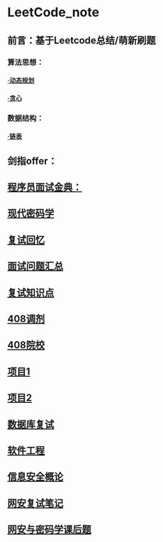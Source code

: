 # LeetCode_note

## 前言：基于Leetcode总结/萌新刷题 

### 算法思想：
#### [·动态规划](https://github.com/Guan-schoolmate/Leetcode_note/blob/main/%E5%8A%A8%E6%80%81%E8%A7%84%E5%88%92.md)
#### [·贪心](https://github.com/Guan-schoolmate/Leetcode_note/blob/main/%E8%B4%AA%E5%BF%83.md)
### 数据结构：
#### [·链表](https://github.com/Guan-schoolmate/Leetcode_note/blob/main/LinkList_c.md)

## 剑指offer：

## [程序员面试金典：](https://github.com/Guan-schoolmate/Leetcode_note/blob/main/%E7%A8%8B%E5%BA%8F%E5%91%98%E9%9D%A2%E8%AF%95%E9%87%91%E5%85%B8.md)

## [现代密码学](https://blog.csdn.net/qq_43573718/article/details/90407185?ops_request_misc=%257B%2522request%255Fid%2522%253A%2522164691747716780271936796%2522%252C%2522scm%2522%253A%252220140713.130102334..%2522%257D&request_id=164691747716780271936796&biz_id=0&utm_medium=distribute.pc_search_result.none-task-blog-2~all~sobaiduend~default-1-90407185.es_vector_control_group&utm_term=%E5%AF%86%E7%A0%81%E5%AD%A6%E5%A4%8D%E4%B9%A0&spm=1018.2226.3001.4187)

## [复试回忆](https://blog.csdn.net/zhazha_hui/article/details/112203842?ops_request_misc=%257B%2522request%255Fid%2522%253A%2522164635993216781685336612%2522%252C%2522scm%2522%253A%252220140713.130102334.pc%255Fall.%2522%257D&request_id=164635993216781685336612&biz_id=0&utm_medium=distribute.pc_search_result.none-task-blog-2~all~first_rank_ecpm_v1~rank_v31_ecpm-1-112203842.pc_search_insert_ulrmf&utm_term=%E5%8C%97%E9%82%AE%E7%BD%91%E7%BB%9C%E5%AE%89%E5%85%A8%E6%9C%9F%E6%9C%AB%E8%AF%95%E5%8D%B7&spm=1018.2226.3001.4187)
 
## [面试问题汇总](https://blog.csdn.net/qq_41638851/article/details/114383641?spm=1001.2101.3001.6650.6&utm_medium=distribute.pc_relevant.none-task-blog-2%7Edefault%7EBlogCommendFromBaidu%7ERate-6.queryctrv4&depth_1-utm_source=distribute.pc_relevant.none-task-blog-2%7Edefault%7EBlogCommendFromBaidu%7ERate-6.queryctrv4&utm_relevant_index=8)

## [复试知识点](https://blog.csdn.net/weixin_42277902/article/details/115557129?ops_request_misc=%257B%2522request%255Fid%2522%253A%2522164637712916780366553334%2522%252C%2522scm%2522%253A%252220140713.130102334.pc%255Fall.%2522%257D&request_id=164637712916780366553334&biz_id=0&utm_medium=distribute.pc_search_result.none-task-blog-2~all~first_rank_ecpm_v1~rank_v31_ecpm-17-115557129.pc_search_insert_ulrmf&utm_term=%E5%8C%97%E9%82%AE%E5%A4%8D%E8%AF%95%E9%9D%A2%E8%AF%95&spm=1018.2226.3001.4187)

## [408调剂](https://www.zhihu.com/question/56187436)

## [408院校](https://zhuanlan.zhihu.com/p/443018767)

## [项目1](https://blog.csdn.net/mrhjlong/article/details/79872651?ops_request_misc=%257B%2522request%255Fid%2522%253A%2522164661740616781683956114%2522%252C%2522scm%2522%253A%252220140713.130102334.pc%255Fall.%2522%257D&request_id=164661740616781683956114&biz_id=0&utm_medium=distribute.pc_search_result.none-task-blog-2~all~first_rank_ecpm_v1~rank_v31_ecpm-26-79872651.pc_search_insert_ulrmf&utm_term=%E5%B1%80%E5%9F%9F%E7%BD%91%E8%81%8A%E5%A4%A9%E5%A5%97%E6%8E%A5%E5%AD%97&spm=1018.2226.3001.4187)

## [项目2](https://www.writebug.com/git/codes?owner=TFBOYSer&repo=TCP_socket_LAN_chat_room)

## [数据库复试](https://blog.csdn.net/zsheng_/article/details/105654588?ops_request_misc=%257B%2522request%255Fid%2522%253A%2522164696702516780366575328%2522%252C%2522scm%2522%253A%252220140713.130102334..%2522%257D&request_id=164696702516780366575328&biz_id=0&utm_medium=distribute.pc_search_result.none-task-blog-2~all~top_positive~default-1-105654588.es_vector_control_group&utm_term=%E6%95%B0%E6%8D%AE%E5%BA%93%E5%A4%8D%E8%AF%95&spm=1018.2226.3001.4187)

## [软件工程](https://blog.csdn.net/sanhewuyang/article/details/87934671?ops_request_misc=%257B%2522request%255Fid%2522%253A%2522164796076016782089329708%2522%252C%2522scm%2522%253A%252220140713.130102334..%2522%257D&request_id=164796076016782089329708&biz_id=0&utm_medium=distribute.pc_search_result.none-task-blog-2~all~top_positive~default-1-87934671.142^v3^pc_search_result_control_group,143^v4^control&utm_term=%E8%BD%AF%E4%BB%B6%E5%B7%A5%E7%A8%8B%E5%AF%BC%E8%AE%BA&spm=1018.2226.3001.4187)

## [信息安全概论](https://blog.csdn.net/qq_45743100/article/details/111876227?ops_request_misc=%257B%2522request%255Fid%2522%253A%2522164830040916782248559522%2522%252C%2522scm%2522%253A%252220140713.130102334..%2522%257D&request_id=164830040916782248559522&biz_id=0&utm_medium=distribute.pc_search_result.none-task-blog-2~all~top_positive~default-1-111876227.142^v5^pc_search_result_control_group,143^v6^control&utm_term=%E4%BF%A1%E6%81%AF%E5%AE%89%E5%85%A8%E6%A6%82%E8%AE%BA&spm=1018.2226.3001.4187)

## [网安复试笔记](https://blog.csdn.net/weixin_42277902/article/details/115557129?spm=1001.2101.3001.6650.2&utm_medium=distribute.pc_relevant.none-task-blog-2%7Edefault%7ECTRLIST%7ERate-2.pc_relevant_default&depth_1-utm_source=distribute.pc_relevant.none-task-blog-2%7Edefault%7ECTRLIST%7ERate-2.pc_relevant_default&utm_relevant_index=4)

## [网安与密码学课后题](https://blog.csdn.net/qq_41638851/article/details/115316442?utm_source=app&app_version=5.2.1&code=app_1562916241&uLinkId=usr1mkqgl919blen)
